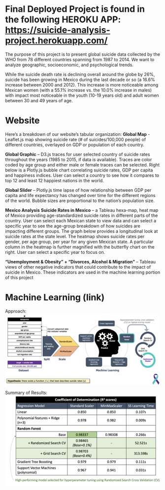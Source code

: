 # Final Deployed Project is found in the following HEROKU APP: https://suicide-analysis-project.herokuapp.com/ #

The purpose of this project is to present global suicide data collected by the WHO from 78 different countries spanning from 1987 to 2014. We want to analyze geographic, socioeconomic, and psychological trends. 

While the suicide death rate is declining overall around the globe by 26%, suicide has been growing in Mexico during the last decade or so (a 16.6% increase between 2000 and 2012). This increase is more noticeable among Mexican women (with a 55.1% increase vs. the 10.0% increase in males) with impact most noticeable in the youth (10-19 years old) and adult women between 30 and 49 years of age.

# Website
Here’s a breakdown of our website’s tabular organization:
**Global Map** -  Leaflet.js map showing suicide rate (# of suicides/100,000 people) of different countries, overlayed on GDP or population of each country.

**Global Graphic** – D3.js traces for user selected country of suicide rates throughout the years (1985 to 2015, if data is available). Traces are color coded by age group and either male or female traces can be selected. Right below is a Plotly.js bubble chart correlating suicide rates, GDP per capita and happiness indices. User can select a country to see how it compares to top 12 and least 12 happiest nations in the world.

**Global Slider** – Plotly.js time lapse of how relationship between GDP per capita and life expectancy has changed over time for the different regions of the world. Bubble sizes are proportional to the nation’s population size.

**Mexico Analysis**
**Suicide Rates in Mexico** – a Tableau hexa-map, heat map of Mexico providing age-standardized suicide rates in different parts of the country. User can select each Mexican state to view data and can select a specific year to see the age-group breakdown of how suicides are impacting different groups. The graph below provides a longitudinal look at suicide rates at the state level. The heatmap shows suicide rates per gender, per age group, per year for any given Mexican state. A particular column in the heatmap is further magnified with the butterfly chart on the right. User can select a specific year to focus on. 

**“Unemployment & Obesity” + “Divorces, Alcohol & Migration”** – Tableau views of other negative indicators that could contribute to the impact of suicide in Mexico. These indicators are used in the machine learning portion of this project

# Machine Learning (link)

Approach:
![Implementation](/resources/Images/images/implement_shot.png)

Summary of Results:
![Summary](/resources/Images/images/results_shot.png)
